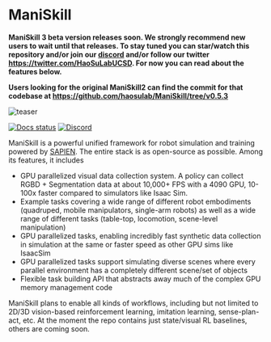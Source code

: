 # ManiSkill

**ManiSkill 3 beta version releases soon. We strongly recommend new users to wait until that releases. To stay tuned you can star/watch this repository and/or join our [discord](https://discord.gg/x8yUZe5AdN) and/or follow our twitter https://twitter.com/HaoSuLabUCSD. For now you can read about the features below.**

**Users looking for the original ManiSkill2 can find the commit for that codebase at https://github.com/haosulab/ManiSkill/tree/v0.5.3**




![teaser](figures/teaser_v2.jpg)

<!-- [![PyPI version](https://badge.fury.io/py/mani-skill.svg)](https://badge.fury.io/py/mani-skill) -->
<!-- [![Open In Colab](https://colab.research.google.com/assets/colab-badge.svg)](https://colab.research.google.com/github/haosulab/ManiSkill/blob/main/examples/tutorials/1_quickstart.ipynb) -->
[![Docs status](https://img.shields.io/badge/docs-passing-brightgreen.svg)](https://maniskill.readthedocs.io/en/latest/)
[![Discord](https://img.shields.io/discord/996566046414753822?logo=discord)](https://discord.gg/x8yUZe5AdN)

ManiSkill is a powerful unified framework for robot simulation and training powered by [SAPIEN](https://sapien.ucsd.edu/). The entire stack is as open-source as possible. Among its features, it includes
- GPU parallelized visual data collection system. A policy can collect RGBD + Segmentation data at about 10,000+ FPS with a 4090 GPU, 10-100x faster compared to simulators like Isaac Sim.
- Example tasks covering a wide range of different robot embodiments (quadruped, mobile manipulators, single-arm robots) as well as a wide range of different tasks (table-top, locomotion, scene-level manipulation)
- GPU parallelized tasks, enabling incredibly fast synthetic data collection in simulation at the same or faster speed as other GPU sims like IsaacSim
- GPU parallelized tasks support simulating diverse scenes where every parallel environment has a completely different scene/set of objects
- Flexible task building API that abstracts away much of the complex GPU memory management code
<!-- - Evaluate models trained on real-world data in simulation, no robot hardware needed -->

ManiSkill plans to enable all kinds of workflows, including but not limited to 2D/3D vision-based reinforcement learning, imitation learning, sense-plan-act, etc. At the moment the repo contains just state/visual RL baselines, others are coming soon.
<!-- 
Please refer to our [documentation](https://maniskill.readthedocs.io/en/main/) to learn more information from tutorials on building tasks to data collection. To quickly get started after installation check out https://maniskill.readthedocs.io/en/latest/user_guide/getting_started/quickstart.html.


Note previously there was previously a ManiSkill and ManiSkill2, we are rebranding it all to just ManiSkill and the python package versioning tells you which iteration (3.0.0 now means ManiSkill3)


**Table of Contents**

- [Installation](#installation)
- [Getting Started](#getting-started)
- [Demonstrations](#demonstrations)
- [Leaderboard](#leaderboard)
- [License](#license)
- [Citation](#citation)

## Installation

Installation of ManiSkill is extremely simple, you only need to run a few pip installs

```bash
# install the package
pip install --upgrade mani_skill
# install a version of torch that is compatible with your system
pip install torch torchvision torchaudio
```

You can also install the main `mani_skill` package from github/source:

```bash
# GitHub
pip install --upgrade git+https://github.com/haosulab/ManiSkill.git

# Source
git clone https://github.com/haosulab/ManiSkill.git
cd ManiSkill && pip install -e .

# remember to install a version of torch that is compatible with your system
pip install torch torchvision torchaudio
```

Note that installing mani_skill will not automatically install torch which is necessary. You can install torch as so
```
pip install torch torchvision torchaudio
```

just make sure you are installing the version of torch that your computer can work with.

---

A GPU with the Vulkan driver installed is required to enable rendering in ManiSkill. See [these docs](https://maniskill.readthedocs.io/en/latest/user_guide/getting_started/installation.html#vulkan) for instructions to fix Vulkan related bugs. The rigid-body environments, powered by SAPIEN, are ready to use after installation. Test your installation:

```bash
# Run an episode of "PickCube-v1" (a rigid-body environment) with random actions
# Or specify an environment by "-e ${ENV_ID}"
python -m mani_skill.examples.demo_random_action
```

For a full list of example scripts you can run see [the docs](https://maniskill.readthedocs.io/en/latest/user_guide/demos/index.html).

Some environments require **downloading assets**. You can download download task-specific assets by `python -m mani_skill.utils.download_asset ${ENV_ID}`. The assets will be downloaded to `~/maniskill/data` by default, and you can also use the environment variable `MS_ASSET_DIR` to specify this destination.

Please refer to our [documentation](https://maniskill.readthedocs.io/en/latest) for details on all supported environments. The documentation also indicates which environments require downloading assets.

---

We further provide a docker image (`haosulab/mani-skill`) on [Docker Hub](https://hub.docker.com/repository/docker/haosulab/mani-skill/general) and its corresponding [Dockerfile](./docker/Dockerfile).

If you encounter any issues with installation, please see the [troubleshooting](https://maniskill.readthedocs.io/en/latest/user_guide/getting_started/installation.html) section for common fixes or submit an [issue](https://github.com/haosulab/ManiSkill/issues).

## Getting Started

To quickly get started check out the quick start page on the docs: https://maniskill.readthedocs.io/en/latest/user_guide/getting_started/quickstart.html

## License

All rigid body environments in ManiSkill are licensed under fully permissive licenses (e.g., Apache-2.0).

The assets are licensed under [CC BY-NC 4.0](https://creativecommons.org/licenses/by-nc/4.0/legalcode).

## Citation

If you use ManiSkill or its assets and models, consider citing the following publication:

```
@inproceedings{gu2023maniskill2,
  title={ManiSkill2: A Unified Benchmark for Generalizable Manipulation Skills},
  author={Gu, Jiayuan and Xiang, Fanbo and Li, Xuanlin and Ling, Zhan and Liu, Xiqiaing and Mu, Tongzhou and Tang, Yihe and Tao, Stone and Wei, Xinyue and Yao, Yunchao and Yuan, Xiaodi and Xie, Pengwei and Huang, Zhiao and Chen, Rui and Su, Hao},
  booktitle={International Conference on Learning Representations},
  year={2023}
}
``` -->
